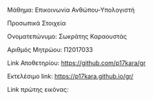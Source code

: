 Μάθημα: Επικοινωνία Ανθώπου-Υπολογιστή

Προσωπικά Στοιχεία

Ονοματεπώνυμο: Σωκράτης Καραουστάς

Αριθμός Μητρώου: Π2017033

Link Αποθετηρίου: https://github.com/p17kara/gr

Εκτελέσιμο link: https://p17kara.github.io/gr/

Link πρώτης εικόνας: 
